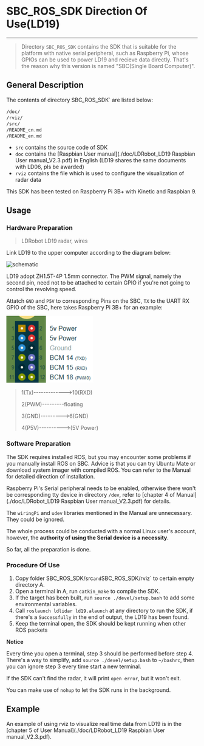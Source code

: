 # SBC_ROS_SDK Direction Of Use(LD19)

---

> Directory `SBC_ROS_SDK` contains the SDK that is suitable for the platform with native serial peripheral, such as Raspberry Pi, whose GPIOs can  be used to power LD19 and recieve data directly. That's the reason why this version is named "SBC(Single Board Computer)".
>

## General Description

The contents of directory SBC_ROS_SDK` are listed below:

```
/doc/
/rviz/
/src/
/README_cn.md
/README_en.md
```

+ `src` contains the source code of SDK
+ `doc` contains the [Raspbian User manual](./doc/LDRobot_LD19 Raspbian User manual_V2.3.pdf) in English (LD19 shares the same documents with LD06, pls be awarded)
+ `rviz` contains the file which is used to configure the visualization of radar data

This SDK has been tested on Raspberry Pi 3B+ with Kinetic and Raspbian 9.

## Usage

### Hardware Preparation

> LDRobot LD19 radar, wires

Link LD19 to the upper computer according to the diagram below:

![schematic](G:%5CLD06%5Cgithub%5Cld19%5Cpic%5Cen_conne.png)

LD19 adopt ZH1.5T-4P 1.5mm connector. The PWM signal, namely the second pin, need not to be attached to certain GPIO if you're not going to control the revolving speed.

Attatch `GND` and `P5V` to corresponding Pins on the SBC, `TX` to the UART RX GPIO of the SBC, here takes Raspberry Pi 3B+ for an example:

 ![rp3b+io](../pic/树莓派gpio.png)

> 1(Tx)------------->10(RXD)
>
> 2(PWM)---------floating
>
> 3(GND)--------->6(GND)
>
> 4(P5V)---------->(5V Power)

### Software Preparation

The SDK requires installed ROS, but you may encounter some problems if you manually install ROS on SBC. Advice is that you can try Ubuntu Mate or download system imager with compiled ROS. You can refer to the Manual for detailed direction of installation.

Raspberry Pi's Serial peripheral needs to be enabled, otherwise there won't be corresponding tty device in directory `/dev`, refer to [chapter 4 of Manual](./doc/LDRobot_LD19 Raspbian User manual_V2.3.pdf) for details.

The `wiringPi` and `udev` libraries mentioned in the Manual are unnecessary. They could be ignored.

The whole process could be conducted with a normal Linux user's account, however, the **authority of using the Serial device is a necessity**.



So far, all the preparation is done.

### Procedure Of Use

1. Copy folder SBC_ROS_SDK/src` and `SBC_ROS_SDK/rviz` to certain empty directory A.
2. Open a terminal in A, run `catkin_make` to compile the SDK.
3. If the target has been built, run `source ./devel/setup.bash` to add some environmental variables.
4. Call `roslaunch ldlidar ld19.alaunch` at any directory to run the SDK, if there's a `Successfully` in the end of output, the LD19 has been found.
5. Keep the terminal open, the SDK should be kept running when other ROS packets 

**Notice**

Every time you open a terminal, step 3 should be performed before step 4. There's a way to simplify, add `source ./devel/setup.bash` to `~/bashrc`, then you can ignore step 3 every time start a new terminal.

If the SDK can't find the radar, it will print `open error`, but it won't exit.

You can make use of `nohup` to let the SDK runs in the background.

## Example

An example of using rviz to visualize real time data from LD19 is in the [chapter 5 of User Manual](./doc/LDRobot_LD19 Raspbian User manual_V2.3.pdf).

